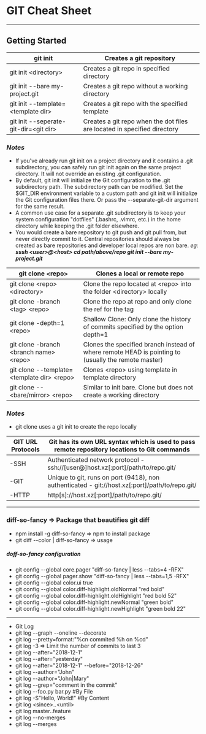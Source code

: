 # **GIT Cheat Sheet**
---
## Getting Started

| git init                              | Creates a git repository                           |
|---------------------------------------|--------------------------------------------------------------------------|
| git init \<directory>                  | Creates a git repo in specified directory                                |
| git init --bare my-project.git        | Creates a git repo without a working directory                           |
| git init --template=\<template dir>    | Creates a git repo with the specified template                           |
| git init --seperate-git-dir=\<git dir> | Creates a git repo when the dot files are located in specified directory |

### *Notes*
* If you've already run git init on a project directory and it contains a .git subdirectory, you can safely run git init again on the same project directory. It will not override an existing .git configuration.
* By default, git init will initialize the Git configuration to the .git subdirectory path. The subdirectory path can be modified. Set the $GIT_DIR environment variable to a custom path and git init will initialize the Git configuration files there. Or pass the --separate-git-dir argument for the same result. 
* A common use case for a separate .git subdirectory is to keep your system configuration "dotfiles" (.bashrc, .vimrc, etc.) in the home directory while keeping the .git folder elsewhere.
* You would create a bare repository to git push and git pull from, but never directly commit to it. Central repositories should always be created as bare repositories and developer local repos are non bare. *eg: **sssh \<user>@\<host> cd path/above/repo git init --bare my-project.git***

| git clone \<repo>                           | Clones a local or remote repo                                                                       |
|--------------------------------------------|-----------------------------------------------------------------------------------------------------|
| git clone \<repo> \<directory>               | Clone the repo located at \<repo> into the folder \<directory> locally                                |
| git clone -branch \<tag> \<repo>             | Clone the repo at repo and only clone the ref for the tag                                           |
| git clone -depth=1 \<repo>                  | Shallow Clone: Only clone the history of commits specified by the option depth=1                    |
| git clone -branch \<branch name> \<repo>     | Clones the specified branch instead of where remote HEAD is pointing to (usually the remote master) |
| git clone --template=\<template dir> \<repo> | Clones \<repo> using template in template directory                                                  |
| git clone --\<bare/mirror> \<repo>           | Similar to init bare. Clone but does not create a working directory                                 |
### *Notes*
* git clone uses a git init to create the repo locally

| GIT URL Protocols | Git has its own URL syntax which is used to pass remote repository locations to Git commands   |
|-------------------|------------------------------------------------------------------------------------------------|
| -SSH              | Authenticated network protocol - ssh://[user@]host.xz[:port]/path/to/repo.git/                 |
| -GIT              | Unique to git, runs on port (9418), non authenticated - git://host.xz[:port]/path/to/repo.git/ |
| -HTTP             | http[s]://host.xz[:port]/path/to/repo.git/                                                     |


***
### diff-so-fancy => Package that beautifies git diff 
* npm install -g diff-so-fancy => npm to install package
* git diff --color | diff-so-fancy => usage
##### *doff-so-fancy configuration*
* git config --global core.pager "diff-so-fancy | less --tabs=4 -RFX"
* git config --global pager.show "diff-so-fancy | less --tabs=1,5 -RFX"
* git config --global color.ui true
* git config --global color.diff-highlight.oldNormal "red bold"
* git config --global color.diff-highlight.oldHighlight "red bold 52"
* git config --global color.diff-highlight.newNormal "green bold"
* git config --global color.diff-highlight.newHighlight "green bold 22"
***
* Git Log 
* git log --graph --oneline --decorate
* git log --pretty=format:"%cn commited %h on %cd"
* git log -3 => Limit the number of commits to last 3
* git log --after="2018-12-1"
* git log --after="yesterday"
* git log --after="2018-12-1" --before="2018-12-26"
* git log --author="John"
* git log --author="John\|Mary"
* git log --grep="comment in the commit"
* git log --foo.py bar.py #By File
* git log -S"Hello, World!" #By Content
* git log \<since>..\<until>
* git log master..feature
* git log --no-merges
* git log --merges
